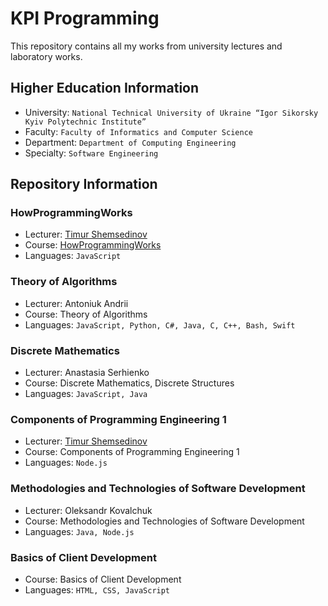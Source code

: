 # KPI Programming
This repository contains all my works from university lectures and laboratory works.

## Higher Education Information
- University: ```National Technical University of Ukraine “Igor Sikorsky Kyiv Polytechnic Institute”```
- Faculty: ```Faculty of Informatics and Computer Science```
- Department: ```Department of Computing Engineering```
- Specialty: ```Software Engineering```

## Repository Information

### HowProgrammingWorks
- Lecturer: [Timur Shemsedinov](https://github.com/tshemsedinov)
- Course: [HowProgrammingWorks](https://github.com/HowProgrammingWorks)
- Languages: ```JavaScript```

### Theory of Algorithms
- Lecturer: Antoniuk Andrii
- Course: Theory of Algorithms
- Languages: ```JavaScript, Python, C#, Java, C, C++, Bash, Swift```

### Discrete Mathematics
- Lecturer: Anastasia Serhienko
- Course: Discrete Mathematics, Discrete Structures
- Languages: ```JavaScript, Java```

### Components of Programming Engineering 1
- Lecturer: [Timur Shemsedinov](https://github.com/tshemsedinov)
- Course: Components of Programming Engineering 1
- Languages: ```Node.js```

### Methodologies and Technologies of Software Development
- Lecturer: Oleksandr Kovalchuk
- Course: Methodologies and Technologies of Software Development
- Languages: ```Java, Node.js```

### Basics of Client Development
- Course: Basics of Client Development
- Languages: ```HTML, CSS, JavaScript```
